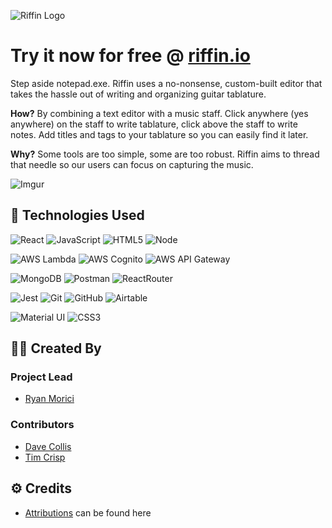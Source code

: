 ![Riffin Logo](https://i.imgur.com/vZURUgf.png)

# Try it now for free @ [riffin.io](https://www.riffin.io/) 

Step aside notepad.exe. Riffin uses a no-nonsense, custom-built editor that takes the hassle out of writing and organizing guitar tablature.

__How?__ By combining a text editor with a music staff. Click anywhere (yes anywhere) on the staff to write tablature, click above the staff to write notes. Add titles and tags to your tablature so you can easily find it later.

__Why?__ Some tools are too simple, some are too robust. Riffin aims to thread that needle so our users can focus on capturing the music.


![Imgur](https://i.imgur.com/dpDtRNB.gif)

## 📡 Technologies Used

![React](https://img.shields.io/badge/-React-white?style=for-the-badge&logo=React&logoColor=blue)
![JavaScript](https://img.shields.io/badge/-JavaScript-white?style=for-the-badge&logo=javascript&logoColor=black)
![HTML5](https://img.shields.io/badge/-HTML5-white?style=for-the-badge&logo=html5)
![Node](https://img.shields.io/badge/Node-white?style=for-the-badge&logo=node.js)

![AWS Lambda](https://img.shields.io/badge/-AWS_Lambda-white?style=for-the-badge&logo=awslambda)
![AWS Cognito](https://img.shields.io/badge/-AWS_Cognito-white?style=for-the-badge&logo=amazon-aws&logoColor=black)
![AWS API Gateway](https://img.shields.io/badge/-AWS_API_Gateway-white?style=for-the-badge&logo=amazon%20api%20gateway)

![MongoDB](https://img.shields.io/badge/-MongoDB-white?style=for-the-badge&logo=MongoDB)
![Postman](https://img.shields.io/badge/Postman-white?style=for-the-badge&logo=postman)
![ReactRouter](https://img.shields.io/badge/-React_Router-white?style=for-the-badge&for-the-badge&logo=react-router)

![Jest](https://img.shields.io/badge/Jest-white?style=for-the-badge&logo=jest&logoColor=black)
![Git](https://img.shields.io/badge/-Git-white?style=for-the-badge&logo=git)
![GitHub](https://img.shields.io/badge/-GitHub-white?style=for-the-badge&logo=github&logoColor=black)
![Airtable](https://img.shields.io/badge/Airtable-white?style=for-the-badge&logo=Airtable&logoColor=18BFFF)

![Material UI](https://img.shields.io/badge/-Material_UI-white?style=for-the-badge&logo=mui)
![CSS3](https://img.shields.io/badge/-CSS3-white?style=for-the-badge&logo=css3&logoColor=1572B6)


## 👨‍🔬 Created By

### Project Lead

- [Ryan Morici](https://github.com/RyanSUP)

### Contributors

- [Dave Collis](https://github.com/dcollis92)
- [Tim Crisp](https://github.com/timcrisp94)


## ⚙ Credits

- [Attributions](https://github.com/ryanSUP/riffin-v2/../../../../attributions.md) can be found here

